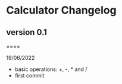 # Calculator Changelog

## version 0.1 
====

19/06/2022

+ basic operations: +, -, * and /
+ first commit